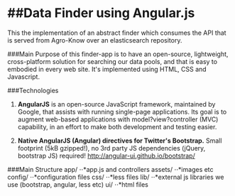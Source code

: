 ##Data Finder using Angular.js
==========

This the implementation of an abstract finder which consumes the API that is served from
Agro-Know over an elasticsearch repository.

###Main Purpose
of this finder-app is to have an open-source, lightweight, cross-platform solution for searching
our data pools, and that is easy to embodied in every web site.
It's implemented using HTML, CSS and Javascript.

###Technologies

1. **AngularJS** is an open-source JavaScript framework, maintained by Google, that assists with running single-page applications.
Its goal is to augment web-based applications with model?view?controller (MVC) capability, in an effort to make both development and testing easier.

2. **Native AngularJS (Angular) directives for Twitter's Bootstrap.**
Small footprint (5kB gzipped!), no 3rd party JS dependencies (jQuery, bootstrap JS) required!
http://angular-ui.github.io/bootstrap/

###Main Structure
app/
⋅⋅*app.js and controllers
assets/
⋅⋅*images etc
config/
⋅⋅*configuration files
css/
⋅⋅*less files
lib/
⋅⋅*external js libraries we use (bootstrap, angular, less etc)
ui/
⋅⋅*html files

